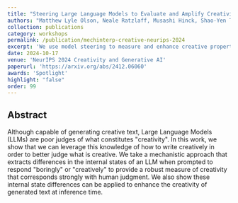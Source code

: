 ```yaml
---
title: "Steering Large Language Models to Evaluate and Amplify Creativity"
authors: "Matthew Lyle Olson, Neale Ratzlaff, Musashi Hinck, Shao-Yen Tseng, Vasudev Lal"
collection: publications
category: workshops
permalink: /publication/mechinterp-creative-neurips-2024
excerpt: 'We use model steering to measure and enhance creative properties of LLMs.'
date: 2024-10-17
venue: 'NeurIPS 2024 Creativity and Generative AI'
paperurl: 'https://arxiv.org/abs/2412.06060'
awards: 'Spotlight'
highlight: "false"
order: 99
---
```



## Abstract

Although capable of generating creative text, Large Language Models (LLMs) are poor judges of what constitutes "creativity". In this work, we show that we can leverage this knowledge of how to write creatively in order to better judge what is creative. We take a mechanistic approach that extracts differences in the internal states of an LLM when prompted to respond "boringly" or "creatively" to provide a robust measure of creativity that corresponds strongly with human judgment. We also show these internal state differences can be applied to enhance the creativity of generated text at inference time.